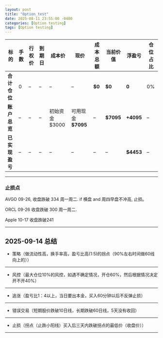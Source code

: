 ```yaml
---
layout: post
title: "Option_test"
date: 2025-08-11 23:55:00 -0400
categories: [Option testing]
tags: [Option testing]
---
```


| 标的        | 手数 | 行权价 | 到期日 | 成本价        | 现价             | 成本总额   | 当前价值      | 浮盈亏       | 仓位占比 |
| --------- | -- | --- | --- | ---------- | -------------- | ------ | --------- | --------- | ---- |
| **合计仓位**  | 0  | –   | –   | –          | –              | **$0** | **$0**    | **0**     | 0%   |
| **账户总览**  | –  | –   | –   | 初始资金 $3000 | 可用现金 **$7095** | –      | **$7095** | **+4095** | –    |
| **已实现盈亏** | –  | –   | –   | –          | –              | –      | –         | **$4453** | –    |




---
### 止损点
AVGO 09-26, 收盘跌破 334 周一周二. if 横盘 and 周四早盘不冲高, 止损。

ORCL 09-26  收盘跌破 300 周一周二. 

Apple 10-17 收盘跌破241


---

## **2025-09-14 总结**

- 策略（做流动性高，换手率高，盈亏比高(1:5)的拐点（90%左右时间做60线向上的））
---
- 风控（最大仓位10%的风控，如遇不确定情况，开仓60%，然后根据情况决定开不开40%）
---
- 追涨（盈亏比1：4以上，当日要出本金，买入60分钟以后不反弹止损）
---
- 错误交易（短期股价跌破10日线，长期跌破60日线，5天没有收回）
---
- 止损（拐点（止跌小阳线）买入后三天内跌破拐点的最低价（收盘价））
---
